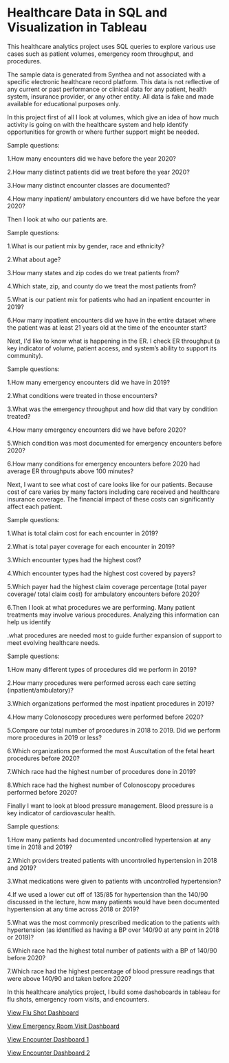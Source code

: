 # Healthcare Data in SQL and Visualization in Tableau

This healthcare analytics project uses SQL queries to explore various use cases such as patient volumes, emergency room throughput, and procedures.

The sample data is generated from Synthea and not associated with a specific electronic healthcare record platform. This data is not reflective of any current or past performance or clinical data for any patient, health system, insurance provider, or any other entity. All data is fake and made available for educational purposes only.

In this project first of all I look at volumes, which give an idea of how much activity is going on with the healthcare system and help identify opportunities for growth or where further support might be needed.

Sample questions:

1.How many encounters did we have before the year 2020?

2.How many distinct patients did we treat before the year 2020?

3.How many distinct encounter classes are documented?

4.How many inpatient/ ambulatory encounters did we have before the year 2020?

Then I look at who our patients are.

Sample questions:

1.What is our patient mix by gender, race and ethnicity?

2.What about age?

3.How many states and zip codes do we treat patients from?

4.Which state, zip, and county do we treat the most patients from?

5.What is our patient mix for patients who had an inpatient encounter in 2019?

6.How many inpatient encounters did we have in the entire dataset where the patient was at least 21 years old at the time of the encounter start?

Next, I'd like to know what is happening in the ER. I check ER throughput (a key indicator of volume, patient access, and system’s ability to support its community).

Sample questions:

1.How many emergency encounters did we have in 2019?

2.What conditions were treated in those encounters?

3.What was the emergency throughput and how did that vary by condition treated?

4.How many emergency encounters did we have before 2020?

5.Which condition was most documented for emergency encounters before 2020?

6.How many conditions for emergency encounters before 2020 had average ER throughputs above 100 minutes?

Next, I want to see what cost of care looks like for our patients. Because cost of care varies by many factors including care received and healthcare insurance coverage. The financial impact of these costs can significantly affect each patient.

Sample questions:

1.What is total claim cost for each encounter in 2019?

2.What is total payer coverage for each encounter in 2019?

3.Which encounter types had the highest cost?

4.Which encounter types had the highest cost covered by payers?

5.Which payer had the highest claim coverage percentage (total payer coverage/ total claim cost) for ambulatory encounters before 2020?

6.Then I look at what procedures we are performing. Many patient treatments may involve various procedures. Analyzing this information can help us identify 

.what procedures are needed most to guide further expansion of support to meet evolving healthcare needs.

Sample questions:

1.How many different types of procedures did we perform in 2019?

2.How many procedures were performed across each care setting (inpatient/ambulatory)?

3.Which organizations performed the most inpatient procedures in 2019?

4.How many Colonoscopy procedures were performed before 2020?

5.Compare our total number of procedures in 2018 to 2019. Did we perform more procedures in 2019 or less?

6.Which organizations performed the most Auscultation of the fetal heart procedures before 2020?

7.Which race had the highest number of procedures done in 2019?

8.Which race had the highest number of Colonoscopy procedures performed before 2020?

Finally I want to look at blood pressure management. Blood pressure is a key indicator of cardiovascular health.

Sample questions:

1.How many patients had documented uncontrolled hypertension at any time in 2018 and 2019?

2.Which providers treated patients with uncontrolled hypertension in 2018 and 2019?

3.What medications were given to patients with uncontrolled hypertension?

4.If we used a lower cut off of 135/85 for hypertension than the 140/90 discussed in the lecture, how many patients would have been documented hypertension at any time across 2018 or 2019?

5.What was the most commonly prescribed medication to the patients with hypertension (as identified as having a BP over 140/90 at any point in 2018 or 2019)?

6.Which race had the highest total number of patients with a BP of 140/90 before 2020?

7.Which race had the highest percentage of blood pressure readings that were above 140/90 and taken before 2020?

In this healthcare analytics project, I build some dashoboards in tableau for flu shots, emergency room visits, and encounters.

[View Flu Shot Dashboard](https://public.tableau.com/app/profile/shreya.suman4841/viz/ImmunizationDashboard_17610346455430/RunningSumofFluShots2019)

[View Emergency Room Visit Dashboard](https://public.tableau.com/app/profile/shreya.suman4841/viz/ERDashboard_17612183794830/Dashboard1)

[View Encounter Dashboard 1](https://public.tableau.com/app/profile/shreya.suman4841/viz/EncounterDashboard1_17612186756990/Dashboard2)

[View Encounter Dashboard 2](https://public.tableau.com/app/profile/shreya.suman4841/viz/EncounterDashboard2_17612188172080/Dashboard1)
